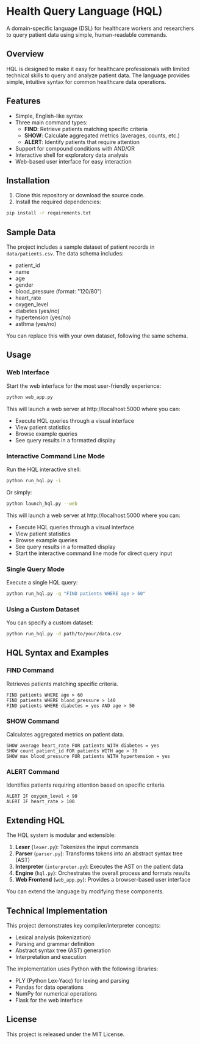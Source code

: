 # Health Query Language (HQL)

A domain-specific language (DSL) for healthcare workers and researchers to query patient data using simple, human-readable commands.

## Overview

HQL is designed to make it easy for healthcare professionals with limited technical skills to query and analyze patient data. The language provides simple, intuitive syntax for common healthcare data operations.

## Features

- Simple, English-like syntax
- Three main command types:
  - **FIND**: Retrieve patients matching specific criteria
  - **SHOW**: Calculate aggregated metrics (averages, counts, etc.)
  - **ALERT**: Identify patients that require attention
- Support for compound conditions with AND/OR
- Interactive shell for exploratory data analysis
- Web-based user interface for easy interaction

## Installation

1. Clone this repository or download the source code.
2. Install the required dependencies:

```bash
pip install -r requirements.txt
```

## Sample Data

The project includes a sample dataset of patient records in `data/patients.csv`. The data schema includes:

- patient_id
- name
- age
- gender
- blood_pressure (format: "120/80")
- heart_rate
- oxygen_level
- diabetes (yes/no)
- hypertension (yes/no)
- asthma (yes/no)

You can replace this with your own dataset, following the same schema.

## Usage

### Web Interface

Start the web interface for the most user-friendly experience:

```bash
python web_app.py
```

This will launch a web server at http://localhost:5000 where you can:
- Execute HQL queries through a visual interface
- View patient statistics
- Browse example queries
- See query results in a formatted display

### Interactive Command Line Mode

Run the HQL interactive shell:

```bash
python run_hql.py -i
```

Or simply:

```bash
python launch_hql.py --web
```

This will launch a web server at http://localhost:5000 where you can:
- Execute HQL queries through a visual interface
- View patient statistics
- Browse example queries
- See query results in a formatted display
- Start the interactive command line mode for direct query input

### Single Query Mode

Execute a single HQL query:

```bash
python run_hql.py -q "FIND patients WHERE age > 60"
```

### Using a Custom Dataset

You can specify a custom dataset:

```bash
python run_hql.py -d path/to/your/data.csv
```

## HQL Syntax and Examples

### FIND Command

Retrieves patients matching specific criteria.

```
FIND patients WHERE age > 60
FIND patients WHERE blood_pressure > 140
FIND patients WHERE diabetes = yes AND age > 50
```

### SHOW Command

Calculates aggregated metrics on patient data.

```
SHOW average heart_rate FOR patients WITH diabetes = yes
SHOW count patient_id FOR patients WITH age > 70
SHOW max blood_pressure FOR patients WITH hypertension = yes
```

### ALERT Command

Identifies patients requiring attention based on specific criteria.

```
ALERT IF oxygen_level < 90
ALERT IF heart_rate > 100
```

## Extending HQL

The HQL system is modular and extensible:

1. **Lexer** (`lexer.py`): Tokenizes the input commands
2. **Parser** (`parser.py`): Transforms tokens into an abstract syntax tree (AST)
3. **Interpreter** (`interpreter.py`): Executes the AST on the patient data
4. **Engine** (`hql.py`): Orchestrates the overall process and formats results
5. **Web Frontend** (`web_app.py`): Provides a browser-based user interface

You can extend the language by modifying these components.

## Technical Implementation

This project demonstrates key compiler/interpreter concepts:
- Lexical analysis (tokenization)
- Parsing and grammar definition
- Abstract syntax tree (AST) generation
- Interpretation and execution

The implementation uses Python with the following libraries:
- PLY (Python Lex-Yacc) for lexing and parsing
- Pandas for data operations
- NumPy for numerical operations
- Flask for the web interface

## License

This project is released under the MIT License.
